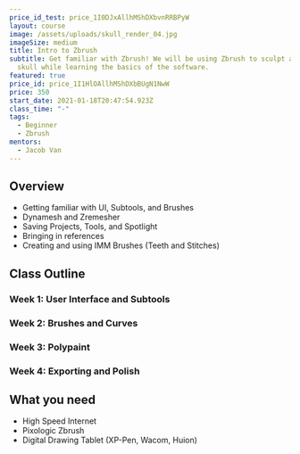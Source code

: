 ```yaml
---
price_id_test: price_1I0DJxAllhMShDXbvnRRBPyW
layout: course
image: /assets/uploads/skull_render_04.jpg
imageSize: medium
title: Intro to Zbrush
subtitle: Get familiar with Zbrush! We will be using Zbrush to sculpt a cartoony
  skull while learning the basics of the software.
featured: true
price_id: price_1I1HlOAllhMShDXbBUgN1NwW
price: 350
start_date: 2021-01-18T20:47:54.923Z
class_time: "-"
tags:
  - Beginner
  - Zbrush
mentors:
  - Jacob Van
---
```

## Overview

* Getting familiar with UI, Subtools, and Brushes
* Dynamesh and Zremesher
* Saving Projects, Tools, and Spotlight
* Bringing in references
* Creating and using IMM Brushes (Teeth and Stitches)

## Class Outline

### Week 1: User Interface and Subtools

### Week 2: Brushes and Curves

### Week 3: Polypaint

### Week 4: Exporting and Polish

## What you need

* High Speed Internet
* [](https://www.blender.org/)Pixologic Zbrush
* Digital Drawing Tablet (XP-Pen, Wacom, Huion)